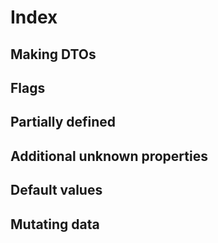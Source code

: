 # Index

## Making DTOs

## Flags

## Partially defined

## Additional unknown properties

## Default values

## Mutating data
